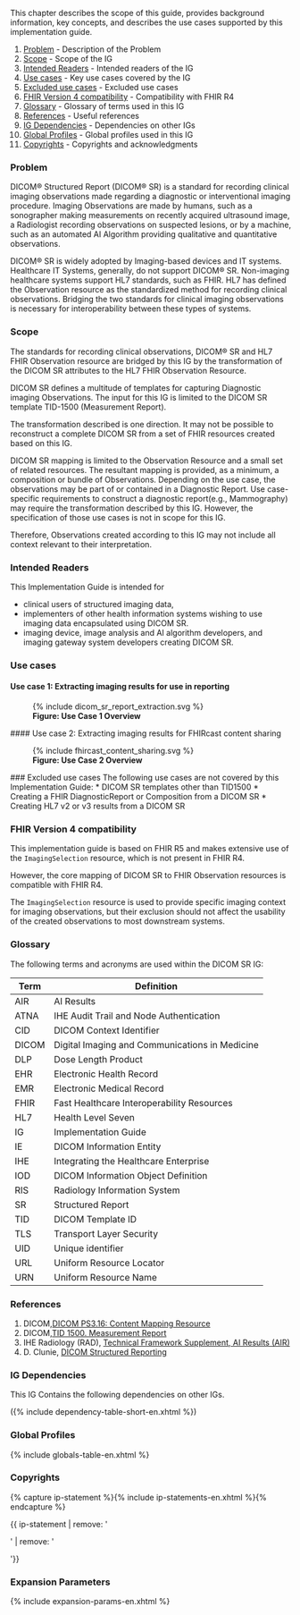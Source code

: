 This chapter describes the scope of this guide, provides background information, key concepts,
and describes the use cases supported by this implementation guide.

1. [Problem](#problem) - Description of the Problem
2. [Scope](#scope) - Scope of the IG
3. [Intended Readers](#intended-readers) - Intended readers of the IG
4. [Use cases](#use-cases) - Key use cases covered by the IG
5. [Excluded use cases](#excluded-use-cases) - Excluded use cases
6. [FHIR Version 4 compatibility](#fhir-version-4-compatibility) - Compatibility with FHIR R4
7. [Glossary](#glossary) - Glossary of terms used in this IG
8. [References](#references) - Useful references
9. [IG Dependencies](background.html#ig-dependencies) - Dependencies on other IGs
10. [Global Profiles](background.html#global-profiles) - Global profiles used in this IG
11. [Copyrights](background.html#copyrights) - Copyrights and acknowledgments

### Problem

DICOM® Structured Report (DICOM® SR) is a standard for recording clinical imaging observations made regarding a diagnostic or interventional imaging procedure. Imaging Observations are made by humans, such as a sonographer making measurements on recently acquired ultrasound image, a Radiologist recording observations on suspected lesions, or by a machine, such as an automated AI Algorithm providing qualitative and quantitative observations.

DICOM® SR is widely adopted by Imaging-based devices and IT systems. Healthcare IT Systems, generally, do not support DICOM® SR. Non-imaging healthcare systems support HL7 standards, such as FHIR. HL7 has defined the Observation resource as the standardized method for recording clinical observations. Bridging the two standards for clinical imaging observations is necessary for interoperability between these types of systems.

### Scope

The standards for recording clinical observations, DICOM® SR and HL7 FHIR Observation resource are bridged by this IG by the transformation of the DICOM SR attributes to the HL7 FHIR Observation Resource.

DICOM SR defines a multitude of templates for capturing Diagnostic imaging Observations. The input for this IG is limited to the DICOM SR template TID-1500 (Measurement Report).

The transformation described is one direction. It may not be possible to reconstruct a complete DICOM SR from a set of FHIR resources created based on this IG.

DICOM SR mapping is limited to the Observation Resource and a small set of related resources. The resultant mapping is provided, as a minimum, a composition or bundle of Observations. Depending on the use case, the observations may be part of or contained in a Diagnostic Report. Use case-specific requirements to construct a diagnostic report(e.g., Mammography) may require the transformation described by this IG. However, the specification of those use cases is not in scope for this IG.

Therefore, Observations created according to this IG may not include all context relevant to their interpretation.

### Intended Readers
This Implementation Guide is intended for

* clinical users of structured imaging data,
* implementers of other health information systems wishing to use imaging data encapsulated using DICOM SR.
* imaging device, image analysis and AI algorithm developers, and imaging gateway system developers creating DICOM SR.


### Use cases

#### Use case 1: Extracting imaging results for use in reporting
<figure>
  {% include dicom_sr_report_extraction.svg %}
  <figcaption><b>Figure: Use Case 1 Overview</b></figcaption>
  <p></p>
</figure>
#### Use case 2: Extracting imaging results for FHIRcast content sharing
<figure>
  {% include fhircast_content_sharing.svg %}
  <figcaption><b>Figure: Use Case 2 Overview</b></figcaption>
  <p></p>
</figure>
### Excluded use cases
The following use cases are not covered by this Implementation Guide:
* DICOM SR templates other than TID1500
* Creating a FHIR DiagnosticReport or Composition from a DICOM SR
* Creating HL7 v2 or v3 results from a DICOM SR

### FHIR Version 4 compatibility
This implementation guide is based on FHIR R5 and makes extensive use of the `ImagingSelection` resource, which is not present in FHIR R4.

However, the core mapping of DICOM SR to FHIR Observation resources is compatible with FHIR R4. 

The `ImagingSelection` resource is used to provide specific imaging context for imaging observations, but their exclusion should not affect the usability of the created observations to most downstream systems.

### Glossary

The following terms and acronyms are used within the DICOM SR IG:

| Term  | Definition                                     |
|-------|------------------------------------------------|
| AIR   | AI Results                                     |
| ATNA  | IHE Audit Trail and Node Authentication        |
| CID   | DICOM Context Identifier                       |
| DICOM | Digital Imaging and Communications in Medicine |
| DLP   | Dose Length Product                            |
| EHR   | Electronic Health Record                       |
| EMR   | Electronic Medical Record                      |
| FHIR  | Fast Healthcare Interoperability Resources     |
| HL7   | Health Level Seven                             |
| IG    | Implementation Guide                           |
| IE    | DICOM Information Entity                       |
| IHE   | Integrating the Healthcare Enterprise          |
| IOD   | DICOM Information Object Definition            |
| RIS   | Radiology Information System                   |
| SR    | Structured Report                              |
| TID   | DICOM Template ID                              |
| TLS   | Transport Layer Security                       |
| UID   | Unique identifier                              |
| URL   | Uniform Resource Locator                       |
| URN   | Uniform Resource Name                          |

### References

1. DICOM,[DICOM PS3.16: Content Mapping Resource](http://dicom.nema.org/medical/dicom/current/output/chtml/part16/PS3.16.html)
2. DICOM,[TID 1500\. Measurement Report](https://dicom.nema.org/medical/dicom/current/output/chtml/part16/chapter_A.html#sect_TID_1500)
3. IHE Radiology (RAD), [Technical Framework Supplement, AI Results (AIR)](https://www.ihe.net/uploadedFiles/Documents/Radiology/IHE_RAD_Suppl_AIR.pdf)
4. D. Clunie, [DICOM Structured Reporting](http://www.pixelmed.com/srbook.html)

### IG Dependencies

This IG Contains the following dependencies on other IGs.

({% include dependency-table-short-en.xhtml %})

### Global Profiles

{% include globals-table-en.xhtml %}

### Copyrights

{% capture ip-statement %}{% include ip-statements-en.xhtml %}{% endcapture %}

{{ ip-statement | remove: '<p>' | remove: '</p>'}}

### Expansion Parameters

{% include expansion-params-en.xhtml %}
